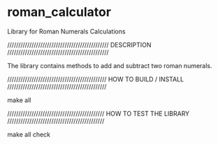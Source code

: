 # roman_calculator
Library for Roman Numerals Calculations

//////////////////////////////////////////////
DESCRIPTION
//////////////////////////////////////////////

The library contains methods to add and subtract two roman numerals.

/////////////////////////////////////////////
HOW TO BUILD / INSTALL
/////////////////////////////////////////////

make all

////////////////////////////////////////////
HOW TO TEST THE LIBRARY
////////////////////////////////////////////

make all check
